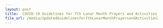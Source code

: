 ```yaml
---
layout: post
title:  COVID-19 Guidelines for 7th Lunar Month Prayers and Activities updated 16 August 2021
file_url: /media/UpdatedGuidelinesfor7thLunarMonthPrayersandActivities2021(16Aug21).pdf
---
```

